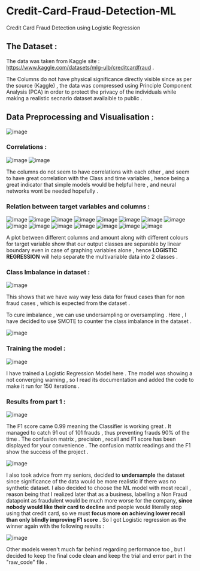# Credit-Card-Fraud-Detection-ML
Credit Card Fraud Detection using Logistic Regression 
## The Dataset :

The data was taken from Kaggle site : https://www.kaggle.com/datasets/mlg-ulb/creditcardfraud .

The Columns do not have physical significance directly visible since as per the source (Kaggle) , the data was compressed using Principle Component Analysis (PCA) in order to protect the privacy of the individuals while making a realistic secnario dataset availaible to public . 

## Data Preprocessing and Visualisation :

![image](https://user-images.githubusercontent.com/86561124/174430662-5a302491-d9ca-4705-b5c3-2d263563f564.png)

### Correlations :

![image](https://user-images.githubusercontent.com/86561124/174430686-86a03acf-d2b0-4888-bd7b-ca0a13df524e.png)
![image](https://user-images.githubusercontent.com/86561124/174430691-a1e9a345-2924-4a7f-9160-daab07f58af4.png)

The columns do not seem to have correlations with each other , and seem to have great correlation with the Class and time variables , hence being a great indicator that simple models would be helpful here , and neural networks wont be needed hopefully . 

### Relation between target variables and columns :
![image](https://user-images.githubusercontent.com/86561124/174430766-c090f225-59c0-4ddb-9a6f-dd8f05389e23.png)
![image](https://user-images.githubusercontent.com/86561124/174430773-7d1943c5-15b6-4daa-a6b9-574cdd7cbe8e.png)
![image](https://user-images.githubusercontent.com/86561124/174430829-b846dd24-fef8-42fc-b532-42b01c520e69.png)
![image](https://user-images.githubusercontent.com/86561124/174430842-95865a87-7cb9-48b0-b379-622d6c4f3107.png)
![image](https://user-images.githubusercontent.com/86561124/174430848-c63a5e3d-fd7f-4b86-b803-50ed30acab6f.png)
![image](https://user-images.githubusercontent.com/86561124/174430854-7961a3bb-fb66-474b-89db-31b70c0c2e8e.png)
![image](https://user-images.githubusercontent.com/86561124/174430860-bdc69fbf-beb8-4844-a7d0-c16b0974399e.png)
![image](https://user-images.githubusercontent.com/86561124/174430867-2fd707eb-c370-4ea8-b95b-2c740242903a.png)
![image](https://user-images.githubusercontent.com/86561124/174430871-c720db9c-1573-4efb-b166-270a305a1ac3.png)
![image](https://user-images.githubusercontent.com/86561124/174430875-5a17d646-ec37-4cec-9eeb-b8051ee54fc7.png)
![image](https://user-images.githubusercontent.com/86561124/174430881-3932b5bb-f2ae-4e9e-abbd-7818cf2c910c.png)
![image](https://user-images.githubusercontent.com/86561124/174430883-e9520d29-d7a6-435c-98c3-878827cd8c12.png)
![image](https://user-images.githubusercontent.com/86561124/174430887-a31417db-12bb-4c7e-92a1-9ac70221001f.png)
![image](https://user-images.githubusercontent.com/86561124/174430890-f8754898-f87a-4d1c-bcef-8a1a11401189.png)
![image](https://user-images.githubusercontent.com/86561124/174430895-5c969eff-1f74-44ff-8790-bda64463d73e.png)

A plot between different columns and amount along with different colours for target variable show that our output classes are separable by linear boundary even in case of graphing variables alone , hence __LOGISTIC REGRESSION__ will help separate the multivariable data into 2 classes .

### Class Imbalance in dataset :

![image](https://user-images.githubusercontent.com/86561124/174430979-7d6dbbfa-8949-43bc-acdb-96daa1587309.png)

This shows that we have way way less data for fraud cases than for non fraud cases , which is expected from the dataset . 

To cure imbalance , we can use undersampling or oversampling . Here , I have decided to use SMOTE to counter the class imbalance in the dataset . 

![image](https://user-images.githubusercontent.com/86561124/174431044-03c757fa-758b-4a1d-a3d7-8746f07290e8.png)

### Training the model :

![image](https://user-images.githubusercontent.com/86561124/174431091-84847f62-0628-4f7f-83e4-b5d0c4295477.png)

I have trained a Logistic Regression Model here . The model was showing a not converging warning , so I read its documentation and added the code to make it run for 150 iterations . 

### Results from part 1 :

![image](https://user-images.githubusercontent.com/86561124/174431703-3b4657d4-d52d-48d3-a43b-bb6bb982f3a4.png)

The F1 score came 0.99 meaning the Classifier is working great . It managed to catch 91 out of 101 frauds , thus preventing frauds 90% of the time . 
The confusion matrix , precision , recall and F1 score has been displayed for your convenience . The confusion matrix readings and the F1 show the success of the project .

![image](https://user-images.githubusercontent.com/86561124/174431788-0c9feb90-de29-4477-a6ad-25c0f6481663.png)

I also took advice from my seniors, decided to __undersample__ the dataset since significance of the data would be more realistic if there was no synthetic dataset. 
I also decided to choose the ML model with most recall , reason being that I realized later that as a business, labelling a Non Fraud datapoint as fraudulent would be much more worse for the company, __since nobody would like their card to decline__ and people would literally stop using that credit card, so we must __focus more on achieving lower recall than only blindly improving F1 score__ . 
So I got Logistic regression as the winner again with the following results : 

![image](https://github.com/ayush-agarwal-0502/Credit-Card-Fraud-Detection-ML/assets/86561124/e7a10968-4eac-4a9d-85f0-8a5cbbc91f67)

Other models weren't much far behind regarding performance too , but I decided to keep the final code clean and keep the trial and error part in the "raw_code" file . 


